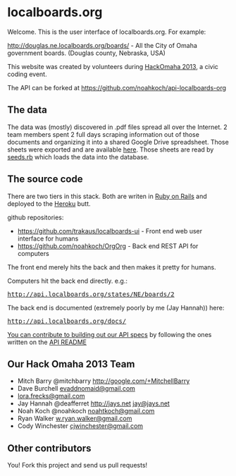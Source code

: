 localboards.org
===============

Welcome. This is the user interface of localboards.org. For example:

http://douglas.ne.localboards.org/boards/ - All the City of Omaha government boards. (Douglas county, Nebraska, USA) 

This website was created by volunteers during [HackOmaha 2013](https://twitter.com/HackOmaha), a civic coding event.

The API can be forked at https://github.com/noahkoch/api-localboards-org

The data
--------

The data was (mostly) discovered in .pdf files spread all over the Internet. 2 team members spent 2 full days 
scraping information out of those documents and organizing it into a shared Google Drive spreadsheet. Those sheets
were exported and are available [here](https://github.com/noahkoch/OrgOrg/tree/master/db/human_data_entry).
Those sheets are read by [seeds.rb](https://github.com/noahkoch/OrgOrg/blob/master/db/seeds.rb) which loads the data
into the database. 


The source code
---------------

There are two tiers in this stack. Both are writen in [Ruby on Rails](http://rubyonrails.org/) and deployed to 
the [Heroku](http://heroku.com) butt.

github repositories:
* https://github.com/trakaus/localboards-ui - Front end web user interface for humans
* https://github.com/noahkoch/OrgOrg - Back end REST API for computers

The front end merely hits the back and then makes it pretty for humans. 

Computers hit the back end directly. e.g.:

<tt>http://api.localboards.org/states/NE/boards/2</tt>
    
The back end is documented (extremely poorly by me (Jay Hannah)) here:

<tt>http://api.localboards.org/docs/</tt>

[You can contribute to building out our API specs](https://github.com/noahkoch/OrgOrg/tree/master/public/docs/specs)
by following the ones written on the [API README](https://github.com/noahkoch/OrgOrg/blob/master/README.md)


Our Hack Omaha 2013 Team
------------------------

* Mitch Barry @mitchbarry http://google.com/+MitchellBarry
* Dave Burchell evaddnomaid@gmail.com
* lora.frecks@gmail.com
* Jay Hannah @deafferret http://jays.net jay@jays.net
* Noah Koch @noahkoch noahtkoch@gmail.com
* Ryan Walker w.ryan.walker@gmail.com 
* Cody Winchester cjwinchester@gmail.com 


Other contributors
------------------

You! Fork this project and send us pull requests!

